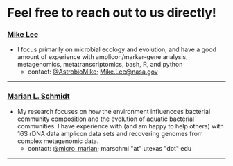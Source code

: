 # Feel free to reach out to us directly!

### [Mike Lee](astrobiomike.github.io)  
- I focus primarily on microbial ecology and evolution, and have a good amount of experience with amplicon/marker-gene analysis, metagenomics, metatranscriptomics, bash, R, and python
  - contact: [@AstrobioMike](https://twitter.com/AstrobioMike); Mike.Lee@nasa.gov

---


### [Marian L. Schmidt](https://marschmi.github.io/marschmi.github.io/)  
- My research focuses on how the environment influencces bacterial community composition and the evolution of aquatic bacterial communities. I have experience with (and am happy to help others) with 16S rDNA data amplicon data sets and recovering genomes from complex metagenomic data. 
  - contact: [@micro_marian](https://twitter.com/micro_marian); marschmi "at" utexas "dot" edu
---




